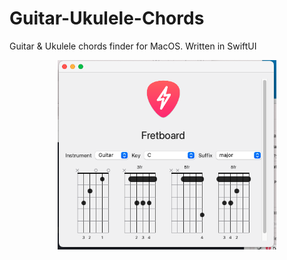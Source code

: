 # Guitar-Ukulele-Chords
Guitar & Ukulele chords finder for MacOS. Written in SwiftUI
<p align="center">
  <img src="https://github.com/jonahaung/Guitar-Ukulele-Chords/blob/main/Screenshot%202021-12-21%20at%207.19.35%20PM.png?raw=true" width="350" title="hover text">
</p>
